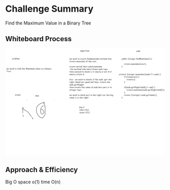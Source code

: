 # Challenge Summary
<!-- Description of the challenge -->
Find the Maximum Value in a Binary Tree

## Whiteboard Process
<!-- Embedded whiteboard image -->
![alt](./CC14.png)


## Approach & Efficiency
<!-- What approach did you take? Why? What is the Big O space/time for this approach? -->
Big O space o(1) time O(n)


